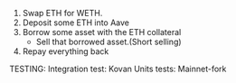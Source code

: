 1. Swap ETH for WETH.
2. Deposit some ETH into Aave
3. Borrow some asset with the ETH collateral
   - Sell that borrowed asset.(Short selling)
4. Repay everything back

TESTING:
Integration test: Kovan
Units tests: Mainnet-fork
